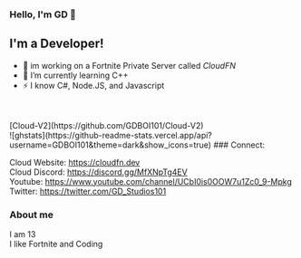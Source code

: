 ### Hello, I'm GD 👋

## I'm a Developer!

- 🔭 im working on a Fortnite Private Server called *CloudFN*
- 🌱 I’m currently learning C++
- ⚡ I know C#, Node.JS, and Javascript
<br>
<br>
[Cloud-V2](https://github.com/GDBOI101/Cloud-V2)
<br>
![ghstats](https://github-readme-stats.vercel.app/api?username=GDBOI101&theme=dark&show_icons=true)
### Connect:

Cloud Website: https://cloudfn.dev
<br>
Cloud Discord: https://discord.gg/MfXNpTg4EV
<br>
Youtube: https://www.youtube.com/channel/UCbI0is0OOW7u1Zc0_9-Mpkg
<br>
Twitter: https://twitter.com/GD_Studios101
<br>

### About me

I am 13
<br>
I like Fortnite and Coding
<br>
